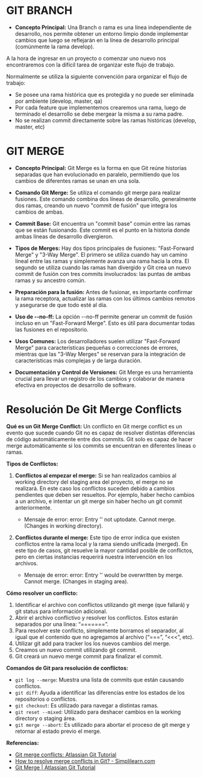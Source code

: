 # GIT BRANCH

- **Concepto Principal:** Una Branch o rama es una línea independiente de desarrollo, nos permite obtener un entorno limpio donde implementar cambios que luego se reflejarán en la línea de desarrollo principal (comúnmente la rama develop).

A la hora de ingresar en un proyecto o comenzar uno nuevo nos encontraremos con la difícil tarea de organizar este flujo de trabajo.

Normalmente se utiliza la siguiente convención para organizar el flujo de trabajo:

  - Se posee una rama histórica que es protegida y no puede ser eliminada por ambiente (develop, master, qa)
  - Por cada feature que implementemos crearemos una rama, luego de terminado el desarrollo se debe mergear la misma a su rama padre.
  - No se realizan commit directamente sobre las ramas históricas (develop, master, etc)

# GIT MERGE

- **Concepto Principal:** Git Merge es la forma en que Git reúne historias separadas que han evolucionado en paralelo, permitiendo que los cambios de diferentes ramas se unan en una sola.

- **Comando Git Merge:** Se utiliza el comando git merge para realizar fusiones. Este comando combina dos líneas de desarrollo, generalmente dos ramas, creando un nuevo "commit de fusión" que integra los cambios de ambas.

- **Commit Base:** Git encuentra un "commit base" común entre las ramas que se están fusionando. Este commit es el punto en la historia donde ambas líneas de desarrollo divergieron.

- **Tipos de Merges:** Hay dos tipos principales de fusiones: "Fast-Forward Merge" y "3-Way Merge". El primero se utiliza cuando hay un camino lineal entre las ramas y simplemente avanza una rama hacia la otra. El segundo se utiliza cuando las ramas han divergido y Git crea un nuevo commit de fusión con tres commits involucrados: las puntas de ambas ramas y su ancestro común.

- **Preparación para la fusión:** Antes de fusionar, es importante confirmar la rama receptora, actualizar las ramas con los últimos cambios remotos y asegurarse de que todo esté al día.

- **Uso de --no-ff:** La opción --no-ff permite generar un commit de fusión incluso en un "Fast-Forward Merge". Esto es útil para documentar todas las fusiones en el repositorio.

- **Usos Comunes:** Los desarrolladores suelen utilizar "Fast-Forward Merge" para características pequeñas o correcciones de errores, mientras que las "3-Way Merges" se reservan para la integración de características más complejas y de larga duración.

- **Documentación y Control de Versiones:** Git Merge es una herramienta crucial para llevar un registro de los cambios y colaborar de manera efectiva en proyectos de desarrollo de software.

# Resolución De Git Merge Conflicts

**Qué es un Git Merge Conflict:** Un conflicto en Git merge conflict es un evento que sucede cuando Git no es capaz de resolver distintas diferencias de código automáticamente entre dos commits. Git solo es capaz de hacer merge automáticamente si los commits se encuentran en diferentes líneas o ramas.

**Tipos de Conflictos:**

1. **Conflictos al empezar el merge:** Si se han realizados cambios al working directory del staging area del proyecto, el merge no se realizará. En este caso los conflictos suceden debido a cambios pendientes que deben ser resueltos. Por ejemplo, haber hecho cambios a un archivo, e intentar un git merge sin haber hecho un git commit anteriormente.
   - Mensaje de error: error: Entry '<fileName>' not uptodate. Cannot merge. (Changes in working directory).

2. **Conflictos durante el merge:** Este tipo de error indica que existen conflictos entre la rama local y la rama siendo unificada (merged). En este tipo de casos, git resuelve la mayor cantidad posible de conflictos, pero en ciertas instancias requerirá nuestra intervención en los archivos.
   - Mensaje de error: error: Entry '<fileName>' would be overwritten by merge. Cannot merge. (Changes in staging area).

**Cómo resolver un conflicto:**

1. Identificar el archivo con conflictos utilizando git merge (que fallará) y git status para información adicional.
2. Abrir el archivo conflictivo y resolver los conflictos. Estos estarán separados por una línea: “=======”.
3. Para resolver este conflicto, simplemente borramos el separador, al igual que el contenido que no agregamos al archivo (“===”, “<<<”,  etc).
4. Utilizar git add para tracker los los nuevos cambios del merge.
5. Creamos un nuevo commit utilizando git commit.
6. Git creará un nuevo merge commit para finalizar el commit.

**Comandos de Git para resolución de conflictos:**

- `git log --merge`: Muestra una lista de commits que están causando conflictos.
- `git diff`: Ayuda a identificar las diferencias entre los estados de los repositorios o conflictos.
- `git checkout`: Es utilizado para navegar a distintas ramas.
- `git reset --mixed`: Utilizado para deshacer cambios en la working directory o staging área.
- `git merge --abort`: Es utilizado para abortar el proceso de git merge y retornar al estado previo el merge.

**Referencias:**

- [Git merge conflicts: Atlassian Git Tutorial](https://www.atlassian.com/git/tutorials/using-branches/merge-conflicts)
- [How to resolve merge conflicts in Git? - Simplilearn.com](https://www.simplilearn.com/tutorials/git-tutorial/merge-conflicts-in-git)
- [Git Merge | Atlassian Git Tutorial](https://www.atlassian.com/git/tutorials/using-branches/git-merge)
